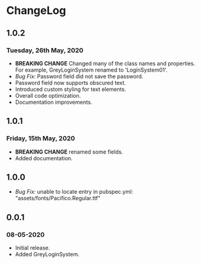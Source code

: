 
# ChangeLog

## 1.0.2

### Tuesday, 26th May, 2020

* **BREAKING CHANGE** Changed many of the class names and properties. For example, GreyLoginSystem renamed to 'LoginSystem01'.
* *Bug Fix:* Password field did not save the password.
* Password field now supports obscured text.
* Introduced custom styling for text elements.
* Overall code optimization.
* Documentation improvements.

## 1.0.1

### Friday, 15th May, 2020

* **BREAKING CHANGE** renamed some fields.
* Added documentation.

## 1.0.0

* *Bug Fix:* unable to locate entry in pubspec.yml: "assets/fonts/Pacifico.Regular.ttf"

## 0.0.1

### 08-05-2020

* Initial release.
* Added GreyLoginSystem.
